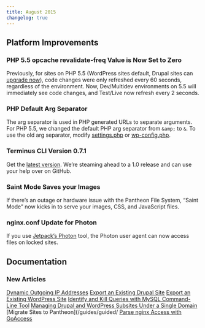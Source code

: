 ```yaml
---
title: August 2015
changelog: true
---
```

## Platform Improvements
### PHP 5.5 opcache revalidate-freq Value is Now Set to Zero
Previously, for sites on PHP 5.5 (WordPress sites default, Drupal sites can [upgrade now](/php-versions)), code changes were only refreshed every 60 seconds, regardless of the environment. Now, Dev/Multidev environments on 5.5 will immediately see code changes, and Test/Live now refresh every 2 seconds.

### PHP Default Arg Separator
The arg separator is used in PHP generated URLs to separate arguments. For PHP 5.5, we changed the default PHP arg separator from `&amp;` to `&`. To use the old arg separator, modify [settings.php](/settings-php/#troubleshooting) or [wp-config.php](/wp-config-php/#troubleshooting).

### Terminus CLI Version 0.7.1
Get the [latest version](https://github.com/pantheon-systems/cli/releases/). We’re steaming ahead to a 1.0 release and can use your help over on GitHub.

### Saint Mode Saves your Images
If there’s an outage or hardware issue with the Pantheon File System, “Saint Mode” now kicks in to serve your images, CSS, and JavaScript files.

### nginx.conf Update for Photon
If you use [Jetpack’s Photon](https://jetpack.com/support/photon/) tool, the Photon user agent can now access files on locked sites.



## Documentation

### New Articles
[Dynamic Outgoing IP Addresses](/outgoing-ips)
[Export an Existing Drupal Site](/migrate-manual)
[Export an Existing WordPress Site](/migrate-manual)
[Identify and Kill Queries with MySQL Command-Line Tool](/kill-mysql-queries)
[Managing Drupal and WordPress Subsites Under a Single Domain](/single-application-sites)
[Migrate Sites to Pantheon](/guides/guided/
[Parse nginx Access with GoAccess](/nginx-access-log)
